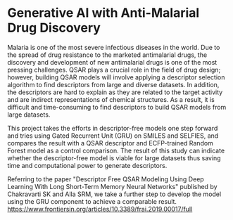 # Generative AI with Anti-Malarial Drug Discovery
Malaria is one of the most severe infectious diseases in the world. Due to the spread of drug resistance to the marketed antimalarial drugs, the discovery and development of new antimalarial drugs is one of the most pressing challenges. QSAR plays a crucial role in the field of drug design; however, building QSAR models will involve applying a descriptor selection algorithm to find descriptors from large and diverse datasets. In addition, the descriptors are hard to explain as they are related to the target activity and are indirect representations of chemical structures. As a result, it is difficult and time-consuming to find descriptors to build QSAR models from large datasets. 

This project takes the efforts in descriptor-free models one step forward and tries using Gated Recurrent Unit (GRU) on SMILES and SELFIES, and compares the result with a QSAR descriptor and ECFP-trained Random Forest model as a control comparison. The result of this study can indicate whether the descriptor-free model is viable for large datasets thus saving time and computational power to generate descriptors.


Referring to the paper "Descriptor Free QSAR Modeling Using Deep Learning With Long Short-Term Memory Neural Networks" published by Chakravarti SK and Alla SRM, we take a further step to develop the model using the GRU component to achieve a comparable result.
https://www.frontiersin.org/articles/10.3389/frai.2019.00017/full
